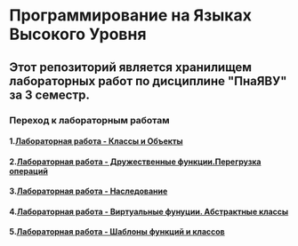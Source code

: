 # Программирование на Языках Высокого Уровня


## Этот репозиторий является хранилищем лабораторных работ по дисциплине "ПнаЯВУ" за 3 семестр.


### Переход к лабораторным работам

#### 1.[Лабораторная работа - Классы и Объекты ](https://github.com/rottesy/allLabs3Sem/tree/main/lab1)
#### 2.[Лабораторная работа - Дружественные функции.Перегрузка операций](https://github.com/rottesy/allLabs3Sem/tree/main/lab2)
#### 3.[Лабораторная работа - Наследование](https://github.com/rottesy/allLabs3Sem/tree/main/lab3)
#### 4.[Лабораторная работа - Виртуальные фунуции. Абстрактные классы](https://github.com/rottesy/allLabs3Sem/tree/main/lab4)
#### 5.[Лабораторная работа - Шаблоны функций и классов](https://github.com/rottesy/allLabs3Sem/tree/main/lab5)
